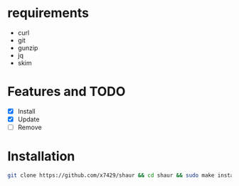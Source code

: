 # requirements
- curl
- git
- gunzip
- jq
- skim

# Features and TODO
- [x] Install
- [X] Update
- [ ] Remove

# Installation

```sh
git clone https://github.com/x7429/shaur && cd shaur && sudo make install
```

